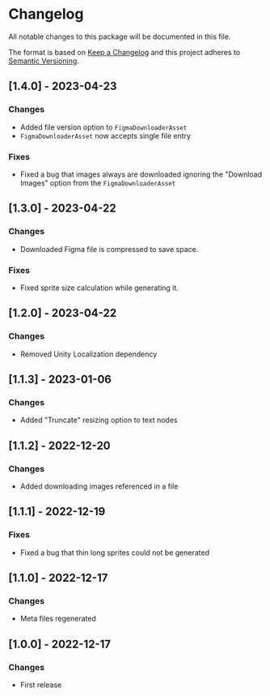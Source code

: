 # Changelog
All notable changes to this package will be documented in this file.

The format is based on [Keep a Changelog](http://keepachangelog.com/en/1.0.0/)
and this project adheres to [Semantic Versioning](http://semver.org/spec/v2.0.0.html).

## [1.4.0] - 2023-04-23
### Changes
- Added file version option to `FigmaDownloaderAsset`
- `FigmaDownloaderAsset` now accepts single file entry

### Fixes
- Fixed a bug that images always are downloaded ignoring the "Download Images" option from the `FigmaDownloaderAsset`

## [1.3.0] - 2023-04-22
### Changes
- Downloaded Figma file is compressed to save space.

### Fixes
- Fixed sprite size calculation while generating it.

## [1.2.0] - 2023-04-22
### Changes
- Removed Unity Localization dependency

## [1.1.3] - 2023-01-06
### Changes
- Added "Truncate" resizing option to text nodes

## [1.1.2] - 2022-12-20
### Changes
- Added downloading images referenced in a file

## [1.1.1] - 2022-12-19
### Fixes
- Fixed a bug that thin long sprites could not be generated

## [1.1.0] - 2022-12-17
### Changes
- Meta files regenerated

## [1.0.0] - 2022-12-17
### Changes
- First release
